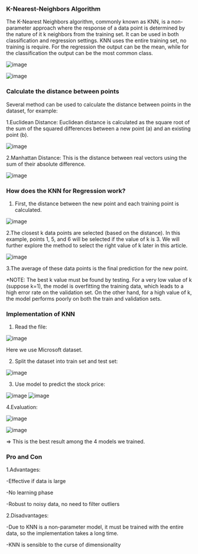### K-Nearest-Neighbors Algorithm

The K-Nearest Neighbors algorithm, commonly known as KNN, is a non-parameter approach where the response of a data point is determined by the nature of it
k neighbors from the training set. It can be used in both classification and regression settings. KNN uses the entire training set, no training is require.
For the regression the output can be the mean, while for the classification the output can be the most common class.

![image](https://github.com/ktuanPT373/STOCK-PRICE-PREDICTION/blob/main/Script%20for%20making%20slides/Basic_KNN1.png)

![image](https://github.com/ktuanPT373/STOCK-PRICE-PREDICTION/blob/main/Script%20for%20making%20slides/Basic_KNN2.png)

### Calculate the distance between points

Several method can be used to calculate the distance between points in the dataset, for example:

1.Euclidean Distance: Euclidean distance is calculated as the square root of the sum of the squared differences between a new point (a) and an existing point (b).

![image](https://github.com/ktuanPT373/STOCK-PRICE-PREDICTION/blob/main/Script%20for%20making%20slides/Euclid%20Distance.png)

2.Manhattan Distance: This is the distance between real vectors using the sum of their absolute difference.

![image](https://github.com/ktuanPT373/STOCK-PRICE-PREDICTION/blob/main/Script%20for%20making%20slides/Manhattan%20Distance.png)

### How does the KNN for Regression work?
1. First, the distance between the new point and each training point is calculated.

![image](https://github.com/ktuanPT373/STOCK-PRICE-PREDICTION/blob/main/Script%20for%20making%20slides/Work_1.png)

2.The closest k data points are selected (based on the distance). In this example, points 1, 5, and 6 will be selected if the value of k is 3. We will further explore the method to select the right value of k later in this article.

![image](https://github.com/ktuanPT373/STOCK-PRICE-PREDICTION/blob/main/Script%20for%20making%20slides/Work_2.png)

3.The average of these data points is the final prediction for the new point.

*NOTE: The best k value must be found by testing. For a very low value of k (suppose k=1), the model is overfitting the training data, which leads to a high error rate on the validation set. On the other hand, for a high value of k, the model performs poorly on both the train and validation sets.

### Implementation of KNN

1. Read the file:

![image](https://github.com/ktuanPT373/STOCK-PRICE-PREDICTION/blob/main/Script%20for%20making%20slides/Read%20file.png)

Here we use Microsoft dataset.

2. Split the dataset into train set and test set:

![image](https://github.com/ktuanPT373/STOCK-PRICE-PREDICTION/blob/main/Script%20for%20making%20slides/Split%20dataset.png)

3. Use model to predict the stock price:

![image](https://github.com/ktuanPT373/STOCK-PRICE-PREDICTION/blob/main/Script%20for%20making%20slides/Use%20model%20to%20predict%20the%20stock%20price.png)
![image](https://github.com/ktuanPT373/STOCK-PRICE-PREDICTION/blob/main/Script%20for%20making%20slides/Use%20model%20to%20predict%20the%20stock%20price1.png)

4.Evaluation:

![image](https://github.com/ktuanPT373/STOCK-PRICE-PREDICTION/blob/main/Script%20for%20making%20slides/Plot.png)

![image](https://github.com/ktuanPT373/STOCK-PRICE-PREDICTION/blob/main/Script%20for%20making%20slides/Evaluation.png)

=> This is the best result among the 4 models we trained.

### Pro and Con

1.Advantages:

-Effective if data is large

-No learning phase

-Robust to noisy data, no need to filter outliers

2.Disadvantages:

-Due to KNN is a non-parameter model, it must be trained with the entire data, so the implementation takes a long time.

-KNN is sensible to the curse of dimensionality
